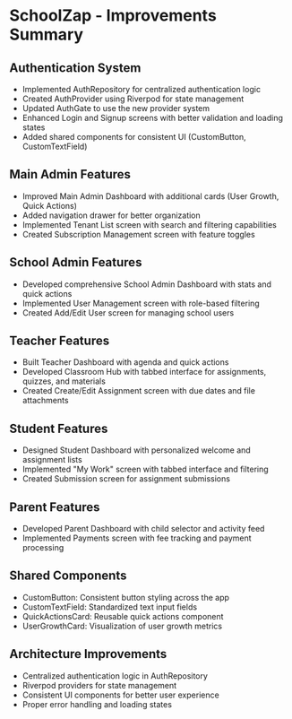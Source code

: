 # SchoolZap - Improvements Summary

## Authentication System
- Implemented AuthRepository for centralized authentication logic
- Created AuthProvider using Riverpod for state management
- Updated AuthGate to use the new provider system
- Enhanced Login and Signup screens with better validation and loading states
- Added shared components for consistent UI (CustomButton, CustomTextField)

## Main Admin Features
- Improved Main Admin Dashboard with additional cards (User Growth, Quick Actions)
- Added navigation drawer for better organization
- Implemented Tenant List screen with search and filtering capabilities
- Created Subscription Management screen with feature toggles

## School Admin Features
- Developed comprehensive School Admin Dashboard with stats and quick actions
- Implemented User Management screen with role-based filtering
- Created Add/Edit User screen for managing school users

## Teacher Features
- Built Teacher Dashboard with agenda and quick actions
- Developed Classroom Hub with tabbed interface for assignments, quizzes, and materials
- Created Create/Edit Assignment screen with due dates and file attachments

## Student Features
- Designed Student Dashboard with personalized welcome and assignment lists
- Implemented "My Work" screen with tabbed interface and filtering
- Created Submission screen for assignment submissions

## Parent Features
- Developed Parent Dashboard with child selector and activity feed
- Implemented Payments screen with fee tracking and payment processing

## Shared Components
- CustomButton: Consistent button styling across the app
- CustomTextField: Standardized text input fields
- QuickActionsCard: Reusable quick actions component
- UserGrowthCard: Visualization of user growth metrics

## Architecture Improvements
- Centralized authentication logic in AuthRepository
- Riverpod providers for state management
- Consistent UI components for better user experience
- Proper error handling and loading states